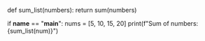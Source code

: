 def sum_list(numbers):
    return sum(numbers)

if __name__ == "__main__":
    nums = [5, 10, 15, 20]
    print(f"Sum of numbers: {sum_list(num)}")
